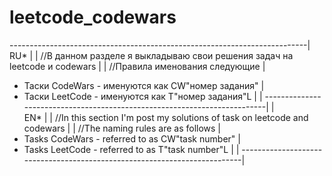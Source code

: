 # leetcode_codewars
--------------------------------------------------------------------------|
RU*                                                                       |
                                                                          |
//В данном разделе я выкладываю свои решения задач на leetcode и codewars |
                                                                          |
//Правила именования следующие                                            |
- Таски CodeWars - именуются как CW"номер задания"                        |
- Таски LeetCode - именуются как T"номер задания"L                        |
                                                                          |
--------------------------------------------------------------------------|
                                                                          |  
EN*                                                                       |
                                                                          |
//In this section I'm post my solutions of task on leetcode and codewars  |
                                                                          |
//The naming rules are as follows                                         |
- Tasks CodeWars - referred to as CW"task number"                         |
- Tasks LeetCode - referred to as T"task number"L                         |
                                                                          |
--------------------------------------------------------------------------|
